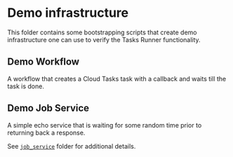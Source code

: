 # Demo infrastructure

This folder contains some bootstrapping scripts that create demo infrastructure one can
use to verify the Tasks Runner functionality.

## Demo Workflow

A workflow that creates a Cloud Tasks task with a callback and waits till the task is done.

## Demo Job Service

A simple echo service that is waiting for some random time prior to returning back a response.

See [`job_service`](./job_service/README.md) folder for additional details.
